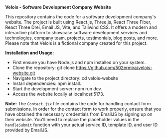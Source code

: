 **Velois - Software Development Company Website**

This repository contains the code for a software development company's website. The project is built using React.js, Three.js, React Three Fiber, React Three Drei, Email JS, Vite, and Tailwind CSS. It offers a modern and interactive platform to showcase software development services and technologies, company team, projects, testimonials, blog posts, and more. Please note that Velois is a fictional company created for this project.

**Installation and Usage:**

- First ensure you have Node.js and npm installed on your system.
- Clone the repository: git clone https://github.com/502ermira/velois-website.git
- Navigate to the project directory: cd velois-website
- Install dependencies: npm install.
- Start the development server: npm run dev.
- Access the website locally at localhost:5173.

**Note:** The `Contact.jsx` file contains the code for handling contact form submissions. In order for the contact form to work properly, ensure that you have obtained the necessary credentials from EmailJS by signing up on their website. You'll need to replace the placeholder values in the `handleSubmit` function with your actual service ID, template ID, and user ID provided by EmailJS.



